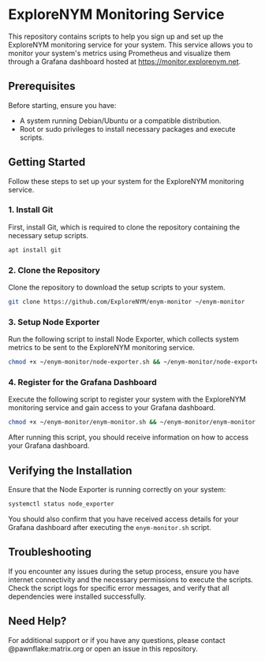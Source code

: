 # ExploreNYM Monitoring Service

This repository contains scripts to help you sign up and set up the ExploreNYM monitoring service for your system. This service allows you to monitor your system's metrics using Prometheus and visualize them through a Grafana dashboard hosted at https://monitor.explorenym.net.

## Prerequisites

Before starting, ensure you have:

- A system running Debian/Ubuntu or a compatible distribution.
- Root or sudo privileges to install necessary packages and execute scripts.

## Getting Started

Follow these steps to set up your system for the ExploreNYM monitoring service.

### 1. Install Git

First, install Git, which is required to clone the repository containing the necessary setup scripts.

```sh
apt install git
```

### 2. Clone the Repository

Clone the repository to download the setup scripts to your system.

```sh
git clone https://github.com/ExploreNYM/enym-monitor ~/enym-monitor
```

### 3. Setup Node Exporter

Run the following script to install Node Exporter, which collects system metrics to be sent to the ExploreNYM monitoring service.

```sh
chmod +x ~/enym-monitor/node-exporter.sh && ~/enym-monitor/node-exporter.sh
```

### 4. Register for the Grafana Dashboard

Execute the following script to register your system with the ExploreNYM monitoring service and gain access to your Grafana dashboard.

```sh
chmod +x ~/enym-monitor/enym-monitor.sh && ~/enym-monitor/enym-monitor.sh
```

After running this script, you should receive information on how to access your Grafana dashboard.

## Verifying the Installation

Ensure that the Node Exporter is running correctly on your system:

```sh
systemctl status node_exporter
```

You should also confirm that you have received access details for your Grafana dashboard after executing the `enym-monitor.sh` script.

## Troubleshooting

If you encounter any issues during the setup process, ensure you have internet connectivity and the necessary permissions to execute the scripts. Check the script logs for specific error messages, and verify that all dependencies were installed successfully.

## Need Help?

For additional support or if you have any questions, please contact @pawnflake:matrix.org or open an issue in this repository.
```
